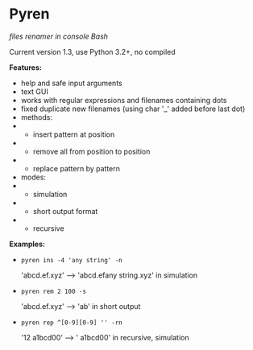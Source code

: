 # Pyren
*files renamer in console Bash*

Current version 1.3, use Python 3.2+, no compiled

**Features:**
- help and safe input arguments
- text GUI
- works with regular expressions and filenames containing dots
- fixed duplicate new filenames (using char '_' added before last dot)
- methods:
- - insert pattern at position
- - remove all from position to position
- - replace pattern by pattern
- modes:
- - simulation
- - short output format
- - recursive

**Examples:**

- `pyren ins -4 'any string' -n`

  'abcd.ef.xyz' --> 'abcd.efany string.xyz' in simulation

- `pyren rem 2 100 -s`

  'abcd.ef.xyz' --> 'ab' in short output

- `pyren rep ^[0-9][0-9] '' -rn`

  '12 a1bcd00' --> ' a1bcd00' in recursive, simulation
